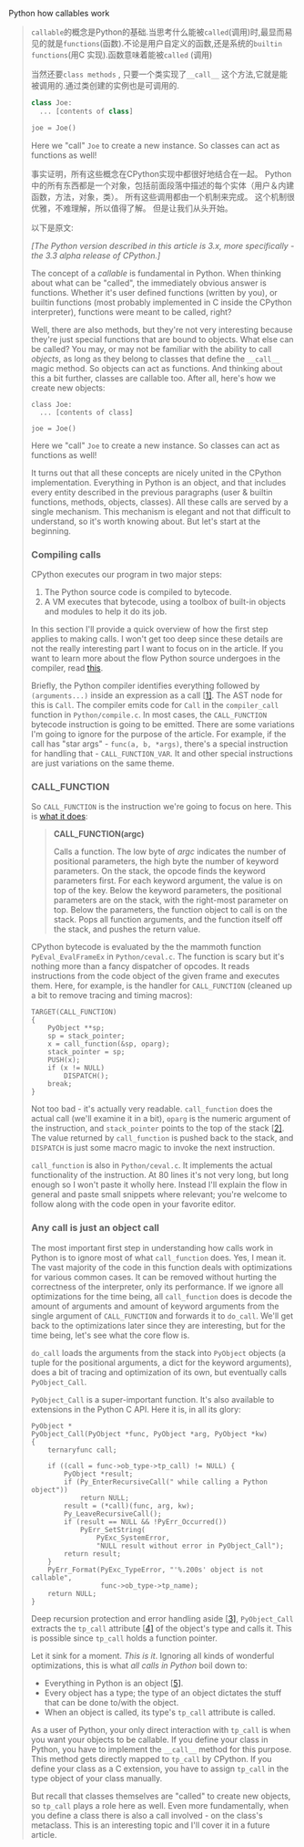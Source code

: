 Python how callables work

> `callable`的概念是Python的基础.当思考什么能被`called`(调用)时,最显而易见的就是`functions`(函数).不论是用户自定义的函数,还是系统的`builtin functions`(用C 实现).函数意味着能被`called` (调用)
>
> 当然还要`class methods` , 只要一个类实现了`__call__` 这个方法,它就是能被调用的.通过类创建的实例也是可调用的.
>
> ```python
> class Joe:
>   ... [contents of class]
>
> joe = Joe()
> ```
>
> Here we "call" `Joe` to create a new instance. So classes can act as functions as well!
>
> 事实证明，所有这些概念在CPython实现中都很好地结合在一起。 Python中的所有东西都是一个对象，包括前面段落中描述的每个实体（用户＆内建函数，方法，对象，类）。 所有这些调用都由一个机制来完成。 这个机制很优雅，不难理解，所以值得了解。 但是让我们从头开始。
>
> 以下是原文:
>
> *[The Python version described in this article is 3.x, more specifically - the 3.3 alpha release of CPython.]*
>
> The concept of a *callable* is fundamental in Python. When thinking about what can be "called", the immediately obvious answer is functions. Whether it's user defined functions (written by you), or builtin functions (most probably implemented in C inside the CPython interpreter), functions were meant to be called, right?
>
> Well, there are also methods, but they're not very interesting because they're just special functions that are bound to objects. What else can be called? You may, or may not be familiar with the ability to call *objects*, as long as they belong to classes that define the `__call__` magic method. So objects can act as functions. And thinking about this a bit further, classes are callable too. After all, here's how we create new objects:
>
> ```
> class Joe:
>   ... [contents of class]
>
> joe = Joe()
>
> ```
>
> Here we "call" `Joe` to create a new instance. So classes can act as functions as well!
>
> It turns out that all these concepts are nicely united in the CPython implementation. Everything in Python is an object, and that includes every entity described in the previous paragraphs (user & builtin functions, methods, objects, classes). All these calls are served by a single mechanism. This mechanism is elegant and not that difficult to understand, so it's worth knowing about. But let's start at the beginning.
>
> ### Compiling calls
>
> CPython executes our program in two major steps:
>
> 1. The Python source code is compiled to bytecode.
> 2. A VM executes that bytecode, using a toolbox of built-in objects and modules to help it do its job.
>
> In this section I'll provide a quick overview of how the first step applies to making calls. I won't get too deep since these details are not the really interesting part I want to focus on in the article. If you want to learn more about the flow Python source undergoes in the compiler, read [this](http://eli.thegreenplace.net/2010/06/30/python-internals-adding-a-new-statement-to-python/).
>
> Briefly, the Python compiler identifies everything followed by `(arguments...)` inside an expression as a call [[1\]](https://eli.thegreenplace.net/2012/03/23/python-internals-how-callables-work/#id7). The AST node for this is `Call`. The compiler emits code for `Call` in the `compiler_call` function in `Python/compile.c`. In most cases, the `CALL_FUNCTION` bytecode instruction is going to be emitted. There are some variations I'm going to ignore for the purpose of the article. For example, if the call has "star args" - `func(a, b, *args)`, there's a special instruction for handling that - `CALL_FUNCTION_VAR`. It and other special instructions are just variations on the same theme.
>
> ### CALL_FUNCTION
>
> So `CALL_FUNCTION` is the instruction we're going to focus on here. This is [what it does](http://docs.python.org/dev/library/dis.html):
>
> > **CALL_FUNCTION(argc)**
> >
> > Calls a function. The low byte of *argc* indicates the number of positional parameters, the high byte the number of keyword parameters. On the stack, the opcode finds the keyword parameters first. For each keyword argument, the value is on top of the key. Below the keyword parameters, the positional parameters are on the stack, with the right-most parameter on top. Below the parameters, the function object to call is on the stack. Pops all function arguments, and the function itself off the stack, and pushes the return value.
>
> CPython bytecode is evaluated by the the mammoth function `PyEval_EvalFrameEx` in `Python/ceval.c`. The function is scary but it's nothing more than a fancy dispatcher of opcodes. It reads instructions from the code object of the given frame and executes them. Here, for example, is the handler for `CALL_FUNCTION` (cleaned up a bit to remove tracing and timing macros):
>
> ```
> TARGET(CALL_FUNCTION)
> {
>     PyObject **sp;
>     sp = stack_pointer;
>     x = call_function(&sp, oparg);
>     stack_pointer = sp;
>     PUSH(x);
>     if (x != NULL)
>         DISPATCH();
>     break;
> }
>
> ```
>
> Not too bad - it's actually very readable. `call_function` does the actual call (we'll examine it in a bit), `oparg` is the numeric argument of the instruction, and `stack_pointer` points to the top of the stack [[2\]](https://eli.thegreenplace.net/2012/03/23/python-internals-how-callables-work/#id8). The value returned by `call_function` is pushed back to the stack, and `DISPATCH` is just some macro magic to invoke the next instruction.
>
> `call_function` is also in `Python/ceval.c`. It implements the actual functionality of the instruction. At 80 lines it's not very long, but long enough so I won't paste it wholly here. Instead I'll explain the flow in general and paste small snippets where relevant; you're welcome to follow along with the code open in your favorite editor.
>
> ### Any call is just an object call
>
> The most important first step in understanding how calls work in Python is to ignore most of what `call_function` does. Yes, I mean it. The vast majority of the code in this function deals with optimizations for various common cases. It can be removed without hurting the correctness of the interpreter, only its performance. If we ignore all optimizations for the time being, all `call_function` does is decode the amount of arguments and amount of keyword arguments from the single argument of `CALL_FUNCTION` and forwards it to `do_call`. We'll get back to the optimizations later since they are interesting, but for the time being, let's see what the core flow is.
>
> `do_call` loads the arguments from the stack into `PyObject` objects (a tuple for the positional arguments, a dict for the keyword arguments), does a bit of tracing and optimization of its own, but eventually calls `PyObject_Call`.
>
> `PyObject_Call` is a super-important function. It's also available to extensions in the Python C API. Here it is, in all its glory:
>
> ```
> PyObject *
> PyObject_Call(PyObject *func, PyObject *arg, PyObject *kw)
> {
>     ternaryfunc call;
>
>     if ((call = func->ob_type->tp_call) != NULL) {
>         PyObject *result;
>         if (Py_EnterRecursiveCall(" while calling a Python object"))
>             return NULL;
>         result = (*call)(func, arg, kw);
>         Py_LeaveRecursiveCall();
>         if (result == NULL && !PyErr_Occurred())
>             PyErr_SetString(
>                 PyExc_SystemError,
>                 "NULL result without error in PyObject_Call");
>         return result;
>     }
>     PyErr_Format(PyExc_TypeError, "'%.200s' object is not callable",
>                  func->ob_type->tp_name);
>     return NULL;
> }
>
> ```
>
> Deep recursion protection and error handling aside [[3\]](https://eli.thegreenplace.net/2012/03/23/python-internals-how-callables-work/#id9), `PyObject_Call` extracts the `tp_call` attribute [[4\]](https://eli.thegreenplace.net/2012/03/23/python-internals-how-callables-work/#id10) of the object's type and calls it. This is possible since `tp_call` holds a function pointer.
>
> Let it sink for a moment. *This is it*. Ignoring all kinds of wonderful optimizations, this is what *all calls in Python* boil down to:
>
> * Everything in Python is an object [[5\]](https://eli.thegreenplace.net/2012/03/23/python-internals-how-callables-work/#id11).
> * Every object has a type; the type of an object dictates the stuff that can be done to/with the object.
> * When an object is called, its type's `tp_call` attribute is called.
>
> As a user of Python, your only direct interaction with `tp_call` is when you want your objects to be callable. If you define your class in Python, you have to implement the `__call__` method for this purpose. This method gets directly mapped to `tp_call` by CPython. If you define your class as a C extension, you have to assign `tp_call` in the type object of your class manually.
>
> But recall that classes themselves are "called" to create new objects, so `tp_call` plays a role here as well. Even more fundamentally, when you define a class there is also a call involved - on the class's metaclass. This is an interesting topic and I'll cover it in a future article.